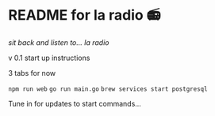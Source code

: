 # README for la radio 📻

_sit back and listen to... la radio_

v 0.1 start up instructions 

3 tabs for now 

`npm run web`
`go run main.go`
`brew services start postgresql`

Tune in for updates to start commands...

 